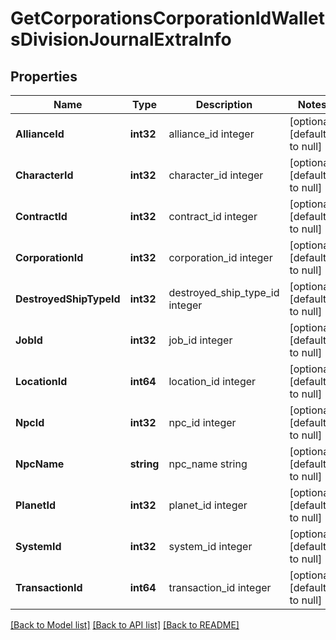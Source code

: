 # GetCorporationsCorporationIdWalletsDivisionJournalExtraInfo

## Properties
Name | Type | Description | Notes
------------ | ------------- | ------------- | -------------
**AllianceId** | **int32** | alliance_id integer | [optional] [default to null]
**CharacterId** | **int32** | character_id integer | [optional] [default to null]
**ContractId** | **int32** | contract_id integer | [optional] [default to null]
**CorporationId** | **int32** | corporation_id integer | [optional] [default to null]
**DestroyedShipTypeId** | **int32** | destroyed_ship_type_id integer | [optional] [default to null]
**JobId** | **int32** | job_id integer | [optional] [default to null]
**LocationId** | **int64** | location_id integer | [optional] [default to null]
**NpcId** | **int32** | npc_id integer | [optional] [default to null]
**NpcName** | **string** | npc_name string | [optional] [default to null]
**PlanetId** | **int32** | planet_id integer | [optional] [default to null]
**SystemId** | **int32** | system_id integer | [optional] [default to null]
**TransactionId** | **int64** | transaction_id integer | [optional] [default to null]

[[Back to Model list]](../README.md#documentation-for-models) [[Back to API list]](../README.md#documentation-for-api-endpoints) [[Back to README]](../README.md)


